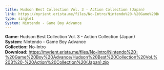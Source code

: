 ```yaml
---
title: Hudson Best Collection Vol. 3 - Action Collection (Japan)
link: https://myrient.erista.me/files/No-Intro/Nintendo%20-%20Game%20Boy%20Advance/Hudson%20Best%20Collection%20Vol.%203%20-%20Action%20Collection%20(Japan).zip
type: single1
System: Nintendo - Game Boy Advance
---
```

<b>Game:</b> Hudson Best Collection Vol. 3 - Action Collection (Japan)<br>
<b>System:</b> Nintendo - Game Boy Advance<br>
<b>Collection:</b> No-Intro<br>
<b>Download:</b> https://myrient.erista.me/files/No-Intro/Nintendo%20-%20Game%20Boy%20Advance/Hudson%20Best%20Collection%20Vol.%203%20-%20Action%20Collection%20(Japan).zip